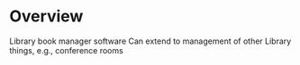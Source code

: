 # Overview

Library book manager software
Can extend to management of other Library things, e.g., conference rooms


